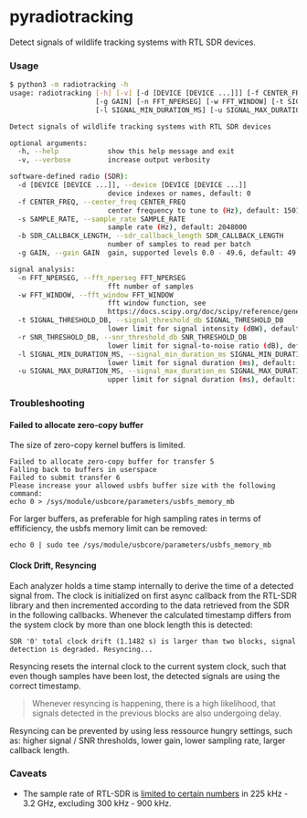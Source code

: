 pyradiotracking
===

Detect signals of wildlife tracking systems with RTL SDR devices.

### Usage

```bash
$ python3 -m radiotracking -h
usage: radiotracking [-h] [-v] [-d [DEVICE [DEVICE ...]]] [-f CENTER_FREQ] [-s SAMPLE_RATE] [-b SDR_CALLBACK_LENGTH]
                     [-g GAIN] [-n FFT_NPERSEG] [-w FFT_WINDOW] [-t SIGNAL_THRESHOLD_DB] [-r SNR_THRESHOLD_DB]
                     [-l SIGNAL_MIN_DURATION_MS] [-u SIGNAL_MAX_DURATION_MS]

Detect signals of wildlife tracking systems with RTL SDR devices

optional arguments:
  -h, --help            show this help message and exit
  -v, --verbose         increase output verbosity

software-defined radio (SDR):
  -d [DEVICE [DEVICE ...]], --device [DEVICE [DEVICE ...]]
                        device indexes or names, default: 0
  -f CENTER_FREQ, --center_freq CENTER_FREQ
                        center frequency to tune to (Hz), default: 150100001
  -s SAMPLE_RATE, --sample_rate SAMPLE_RATE
                        sample rate (Hz), default: 2048000
  -b SDR_CALLBACK_LENGTH, --sdr_callback_length SDR_CALLBACK_LENGTH
                        number of samples to read per batch
  -g GAIN, --gain GAIN  gain, supported levels 0.0 - 49.6, default: 49.6

signal analysis:
  -n FFT_NPERSEG, --fft_nperseg FFT_NPERSEG
                        fft number of samples
  -w FFT_WINDOW, --fft_window FFT_WINDOW
                        fft window function, see
                        https://docs.scipy.org/doc/scipy/reference/generated/scipy.signal.spectrogram.html
  -t SIGNAL_THRESHOLD_DB, --signal_threshold_db SIGNAL_THRESHOLD_DB
                        lower limit for signal intensity (dBW), default: -50.0
  -r SNR_THRESHOLD_DB, --snr_threshold_db SNR_THRESHOLD_DB
                        lower limit for signal-to-noise ratio (dB), default: 10.0
  -l SIGNAL_MIN_DURATION_MS, --signal_min_duration_ms SIGNAL_MIN_DURATION_MS
                        lower limit for signal duration (ms), default: 8
  -u SIGNAL_MAX_DURATION_MS, --signal_max_duration_ms SIGNAL_MAX_DURATION_MS
                        upper limit for signal duration (ms), default: 40
```

### Troubleshooting

#### Failed to allocate zero-copy buffer

The size of zero-copy kernel buffers is limited.

```
Failed to allocate zero-copy buffer for transfer 5
Falling back to buffers in userspace
Failed to submit transfer 6
Please increase your allowed usbfs buffer size with the following command:
echo 0 > /sys/module/usbcore/parameters/usbfs_memory_mb
```
For larger buffers, as preferable for high sampling rates in terms of effificiency, the usbfs memory limit can be removed:

`echo 0 | sudo tee /sys/module/usbcore/parameters/usbfs_memory_mb`

#### Clock Drift, Resyncing

Each analyzer holds a time stamp internally to derive the time of a detected signal from. The clock is initialized on first async callback from the RTL-SDR library and then incremented according to the data retrieved from the SDR in the following callbacks. Whenever the calculated timestamp differs from the system clock by more than one block length this is detected:

`SDR '0' total clock drift (1.1482 s) is larger than two blocks, signal detection is degraded. Resyncing...`

Resyncing resets the internal clock to the current system clock, such that even though samples have been lost, the detected signals are using the correct timestamp.

> Whenever resyncing is happening, there is a high likelihood, that signals detected in the previous blocks are also undergoing delay. 

Resyncing can be prevented by using less ressource hungry settings, such as: higher signal / SNR thresholds, lower gain, lower sampling rate, larger callback length. 


### Caveats

- The sample rate of RTL-SDR is [limited to certain numbers](https://github.com/osmocom/rtl-sdr/blob/0847e93e0869feab50fd27c7afeb85d78ca04631/src/librtlsdr.c#L1103-L1108) in 225 kHz - 3.2 GHz, excluding 300 kHz - 900 kHz.
